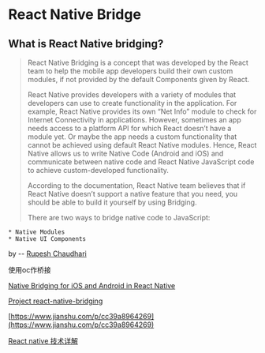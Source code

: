 # React Native Bridge

## What is React Native bridging?

> React Native Bridging is a concept that was developed by the React team to help the mobile app developers build their own custom modules, if not provided by the default Components given by React.
> 
> React Native provides developers with a variety of modules that developers can use to create functionality in the application. For example, React Native provides its own “Net Info” module to check for Internet Connectivity in applications. However, sometimes an app needs access to a platform API for which React doesn’t have a module yet. Or maybe the app needs a custom functionality that cannot be achieved using default React Native modules.
Hence, React Native allows us to write Native Code (Android and iOS) and communicate between native code and React Native JavaScript code to achieve custom-developed functionality.
> 
> According to the documentation, React Native team believes that if React Native doesn’t support a native feature that you need, you should be able to build it yourself by using Bridging.
> 
> There are two ways to bridge native code to JavaScript:
> 
	* Native Modules
	* Native UI Components

by -- [Rupesh Chaudhari](https://medium.com/simform-engineering/bridging-for-ios-and-android-in-react-native-64b8ce60a8c2)




使用oc作桥接



[Native Bridging for iOS and Android in React Native](https://medium.com/simform-engineering/bridging-for-ios-and-android-in-react-native-64b8ce60a8c2)

[Project react-native-bridging ](https://github.com/mobile-simformsolutions/react-native-bridging)

[https://www.jianshu.com/p/cc39a8964269](https://www.jianshu.com/p/cc39a8964269)

[React native 技术详解](https://www.lumin.tech)